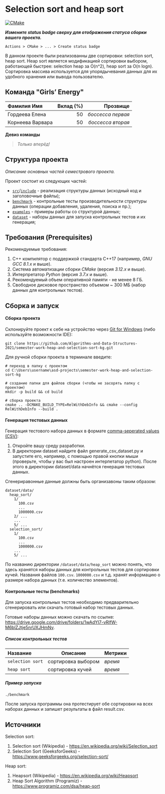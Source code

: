 # Selection sort and heap sort

[![CMake](https://github.com/Algorithms-and-Data-Structures-2021/semester-work-template/actions/workflows/cmake.yml/badge.svg)](https://github.com/Algorithms-and-Data-Structures-2021/semester-work-template/actions/workflows/cmake.yml)

**_Измените status badge сверху для отображения статуса сборки вашего проекта._**

`Actions > CMake > ... > Create status badge`

В данном проекте были реализованны две сортировки: selection sort, heap sort. Heap sort является модификацией сортировки выбором, работающей быстрее: selection heap за O(n^2), heap sort за O(n logn). Сортировка массива используется для упорядычевания данных для их удобного хранения или вывода пользователю.

## Команда "Girls’ Energy"


| Фамилия Имя   | Вклад (%) | Прозвище              |
| :---          |   ---:    |  ---:                 |
| Гордеева Елена   | 50        |  _боссесса первая_               |
| Корнеева Варвара   | 50        |  _боссесса вторая_ |


**Девиз команды**
> _Только вперёд!_

## Структура проекта

_Описание основных частей семестрового проекта._

Проект состоит из следующих частей:

- [`src`](src)/[`include`](include) - реализация структуры данных (исходный код и заголовочные файлы);
- [`benchmark`](benchmark) - контрольные тесты производительности структуры данных (операции добавления, удаления,
  поиска и пр.);
- [`examples`](examples) - примеры работы со структурой данных;
- [`dataset`](dataset) - наборы данных для запуска контрольных тестов и их генерация;

## Требования (Prerequisites)


Рекомендуемые требования:

1. С++ компилятор c поддержкой стандарта C++17 (например, _GNU GCC 8.1.x_ и выше).
2. Система автоматизации сборки _CMake_ (версия _3.12.x_ и выше).
3. Интерпретатор _Python_ (версия _3.7.x_ и выше).
4. Рекомендуемый объем оперативной памяти - не менее 8 ГБ.
5. Свободное дисковое пространство объемом ~ 300 МБ (набор данных для контрольных тестов).

## Сборка и запуск



#### Сборка проекта



Склонируйте проект к себе на устройство через [Git for Windows](https://gitforwindows.org/) (либо используйте
возможности IDE):

```shell
git clone https://github.com/Algorithms-and-Data-Structures-2021/semester-work-heap-and-selection-sort-kg.git
```

Для ручной сборки проекта в терминале введите:

```shell
# переход в папку с проектом
cd C:\Users\username\asd-projects\semester-work-heap-and-selection-sort-kg

# создание папки для файлов сборки (чтобы не засорять папку с проектом) 
mkdir -p build && cd build 

# сборка проекта
cmake .. -DCMAKE_BUILD_TYPE=RelWithDebInfo && cmake --config RelWithDebInfo --build . 
```

#### Генерация тестовых данных

Генерация тестового набора данных в
формате [comma-seperated values (CSV)](https://en.wikipedia.org/wiki/Comma-separated_values):

  1. Откройте вашу среду разработки.
  2. В директории dataset найдите файл generate_csv_dataset.py и запустите его, например, с помощью правой кнопки мыши (проверьте, чтобы у вас был настроен интерпетатор python). После этого в директории dataset/data начнётся генерация тестовых данных.

Сгенериравонные данные должны быть организавоны таким образом:

```shell
dataset/data/
  heap_sort/
    1/
      100.csv
      ...
      1000000.csv
    2/ ...
    ...
    5/ ...
  selection_sort/
    1/
      100.csv
      ...
      1000000.csv
    ...
    5/ ...
```

По названию директории `/dataset/data/heap_sort` можно понять, что здесь хранятся наборы данных для контрольных тестов для сортировки кучей. Названия файлов `100.csv`. `1000000.csv` и т.д. хранят информацию о размере набора данных (т.е. количество элементов). 

#### Контрольные тесты (benchmarks)

Для запуска контрольных тестов необходимо предварительно сгенерировать или скачать готовый набор тестовых данных.

Готовые наборы данных можно скачать по ссылке: https://drive.google.com/drive/folders/1wAdYI7-vRlfW-M6blZJtje5nrUXJHmNv.

##### Список контрольных тестов

| Название                  | Описание                                | Метрики         |
| :---                      | ---                                     | :---            |
| `selection sort`          | сортировка выбором                      | _время_         |
| `heap sort`               | сортировка кучей                        | _время_         |

##### Пример запуска

```shell
./benchmark
```
После запуска программы она протестирует обе сортировки на всех наборах данных и запишет результаты в файл result.csv.

## Источники

Selection sort:
  1. Selection sort (Wikipedia) - https://en.wikipedia.org/wiki/Selection_sort
  2. Selection Sort (GeeksforGeeks) - https://www.geeksforgeeks.org/selection-sort/

Heap sort:
  1. Heapsort (Wikipedia) - https://en.wikipedia.org/wiki/Heapsort
  2. Heap Sort Algorithm (Programiz) - https://www.programiz.com/dsa/heap-sort
